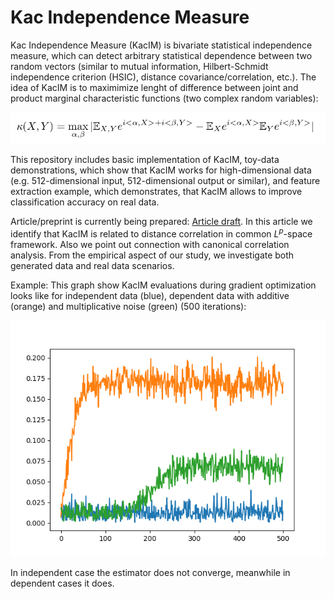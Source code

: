 # Kac Independence Measure 
Kac Independence Measure (KacIM) is bivariate statistical independence measure, 
which can detect arbitrary statistical dependence between two random vectors (similar to mutual information, Hilbert-Schmidt independence criterion (HSIC), distance covariance/correlation, etc.). The idea of KacIM is to maximimize lenght of difference 
between joint and product marginal characteristic functions (two complex random variables):

![Alt text](./kac_im.png?raw=true "KacIM")


This repository includes basic implementation of KacIM, toy-data demonstrations, which show that KacIM works for high-dimensional data (e.g. 512-dimensional input, 512-dimensional output or similar), and feature extraction example, which demonstrates, that KacIM allows to improve classification accuracy on real data. 


Article/preprint is currently being prepared: [Article draft](https://github.com/povidanius/kac_independence_measure/tree/main/art/main.pdf?raw=false "Article draft").
In this article we identify that KacIM is related to distance correlation in common $L^{p}$-space framework. Also we point out connection with canonical correlation analysis.
From the empirical aspect of our study, we investigate both generated data and real data scenarios. 

Example:
This graph show KacIM evaluations during gradient optimization looks like for independent data (blue), dependent data with additive (orange) and multiplicative noise (green) (500 iterations):

![Alt text](./independent_dependent.png?raw=true "Title")

In independent case the estimator does not converge, meanwhile in dependent cases it does.




